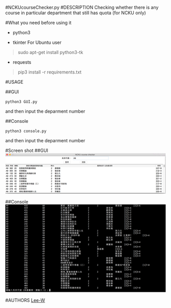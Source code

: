 #NCKUcourseChecker.py
#DESCRIPTION
Checking whether there is any course in particular department that still has quota (for NCKU only)


#What you need before using it
- python3

- tkinter
For Ubuntu user
> sudo apt-get install python3-tk

- requests
> pip3 install -r requirements.txt

#USAGE

##GUI
```shell
python3 GUI.py
```
and then input the deparment number

##Console
```shell
python3 console.py
```
and then input the deparment number


#Screen shot
##GUI
![GUI.py](./img/GUI.png)

##Console
![console.py](./img/console.png)


#AUTHORS
[Lee-W](https://github.com/Lee-W/)
